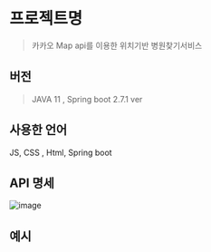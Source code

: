 # 프로젝트명

> 카카오 Map api를 이용한 위치기반 병원찾기서비스

## 버전
>JAVA 11 , Spring boot 2.7.1 ver

## 사용한 언어 
JS, CSS , Html, Spring boot

## API 명세 
![image](https://user-images.githubusercontent.com/98083809/179388320-5a1ff4ba-f0c5-407c-9dd4-be6612421e70.png)

## 예시



